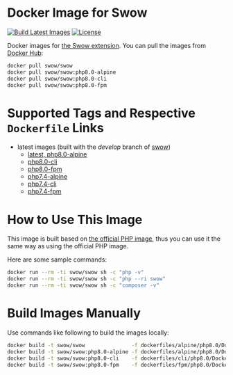# Docker Image for Swow

[![Build Latest Images](https://github.com/swow/docker-swow/workflows/Build%20Latest%20Images/badge.svg)](https://github.com/swow/docker-swow/actions)
[![License](https://img.shields.io/badge/license-apache2-blue.svg)](https://github.com/swow/docker-swow/blob/master/LICENSE)

Docker images for [the Swow extension](https://github.com/swow/swow). You can pull the images from [Docker Hub](https://hub.docker.com/r/swow/swow):

```bash
docker pull swow/swow
docker pull swow/swow:php8.0-alpine
docker pull swow/swow:php8.0-cli
docker pull swow/swow:php8.0-fpm
```

# Supported Tags and Respective `Dockerfile` Links

* latest images (built with the _develop_ branch of [swow](https://github.com/swow/swow))
    * [latest, php8.0-alpine](https://github.com/swow/docker-swow/blob/master/dockerfiles/alpine/php8.0/Dockerfile)
    * [php8.0-cli](https://github.com/swow/docker-swow/blob/master/dockerfiles/cli/php8.0/Dockerfile)
    * [php8.0-fpm](https://github.com/swow/docker-swow/blob/master/dockerfiles/fpm/php8.0/Dockerfile)
    * [php7.4-alpine](https://github.com/swow/docker-swow/blob/master/dockerfiles/alpine/php7.4/Dockerfile)
    * [php7.4-cli](https://github.com/swow/docker-swow/blob/master/dockerfiles/cli/php7.4/Dockerfile)
    * [php7.4-fpm](https://github.com/swow/docker-swow/blob/master/dockerfiles/fpm/php7.4/Dockerfile)

# How to Use This Image

This image is built based on [the official PHP image](https://hub.docker.com/_/php), thus you can use it the same way as
using the official PHP image.

Here are some sample commands:

```bash
docker run --rm -ti swow/swow sh -c "php -v"
docker run --rm -ti swow/swow sh -c "php --ri swow"
docker run --rm -ti swow/swow sh -c "composer -v"
```

# Build Images Manually

Use commands like following to build the images locally:

```bash
docker build -t swow/swow               -f dockerfiles/alpine/php8.0/Dockerfile .
docker build -t swow/swow:php8.0-alpine -f dockerfiles/alpine/php8.0/Dockerfile .
docker build -t swow/swow:php8.0-cli    -f dockerfiles/cli/php8.0/Dockerfile    .
docker build -t swow/swow:php8.0-fpm    -f dockerfiles/fpm/php8.0/Dockerfile    .
```
